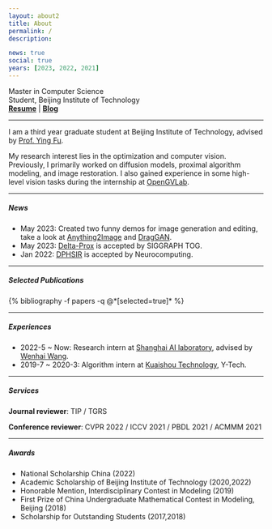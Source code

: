 ```yaml
---
layout: about2
title: About
permalink: /
description:

news: true
social: true
years: [2023, 2022, 2021]
---
```


Master in Computer Science <br/>
Student, Beijing Institute of Technology <br/>
<a href="assets/pdf/resume.pdf" target="_blank"><b>Resume</b></a> |
<a href="https://zeqiang-lai.github.io/blog/" target="_blank"><b>Blog</b></a>

----

I am a third year graduate student at Beijing Institute of Technology, advised by [Prof. Ying Fu](https://ying-fu.github.io/publication.html).

My research interest lies in the optimization and computer vision. Previously, I primarily worked on diffusion models, proximal algorithm modeling, and image restoration. I also gained experience in some high-level vision tasks during the internship at [OpenGVLab](https://github.com/OpenGVLab).

<!-- I will be graduated at July 2023 and open for job opportunity. -->

----

##### News

- May 2023: Created two funny demos for image generation and editing, take a look at [Anything2Image](https://github.com/Zeqiang-Lai/Anything2Image) and [DragGAN](https://github.com/Zeqiang-Lai/DragGAN).
- May 2023: [Delta-Prox](https://github.com/princeton-computational-imaging/Delta-Prox) is accepted by SIGGRAPH TOG.
- Jan 2022: [DPHSIR](https://github.com/Zeqiang-Lai/DPHSIR) is accepted by Neurocomputing.

----

##### Selected Publications

<div class="publications about_pub">
  {% bibliography -f papers -q @*[selected=true]* %}
</div>

----

##### Experiences

- 2022-5 ~ Now: Research intern at [Shanghai AI laboratory](https://www.shlab.org.cn/), advised by [Wenhai Wang](https://whai362.github.io/).
- 2019-7 ~ 2020-3: Algorithm intern at [Kuaishou Technology](https://www.kuaishou.com/en), Y-Tech.

----

##### Services

**Journal reviewer**: TIP / TGRS

**Conference reviewer**: CVPR 2022 / ICCV 2021 / PBDL 2021 / ACMMM 2021

----

##### Awards

- National Scholarship China (2022)
- Academic Scholarship of Beijing Institute of Technology (2020,2022)
- Honorable Mention, Interdisciplinary Contest in Modeling (2019)
- First Prize of China Undergraduate Mathematical Contest in Modeling, Beijing (2018)
- Scholarship for Outstanding Students (2017,2018)
